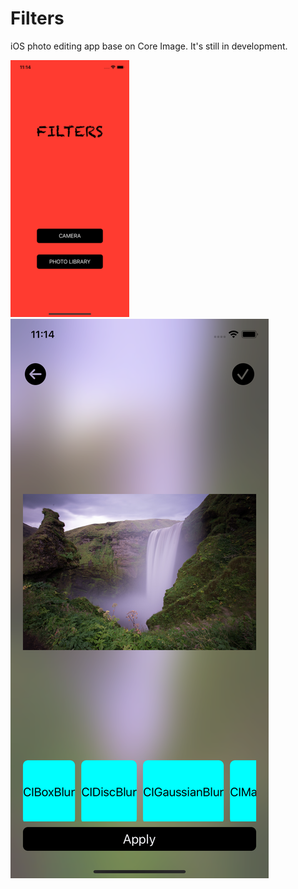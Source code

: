 # Filters

iOS photo editing app base on Core Image. It's still in development.

![Image of Yaktocat](https://github.com/ASMCorp/Filters/blob/master/Screenshots/img.png?raw=true)
![Image of Yaktocat](https://github.com/ASMCorp/Filters/blob/master/Screenshots/Simulator%20Screen%20Shot%20-%20iPhone%2011%20-%202020-06-24%20at%20231449.png?raw=true)

